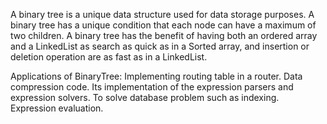 A binary tree is a unique data structure used for data storage purposes.
A binary tree has a unique condition that each node can have a maximum of two children. 
A binary tree has the benefit of having both an ordered array and a LinkedList as search as quick as in a Sorted array, and insertion or deletion operation are as fast as in a LinkedList.

Applications of BinaryTree:
Implementing routing table in a router.
Data compression code.
Its implementation of the expression parsers and expression solvers.
To solve database problem such as indexing.
Expression evaluation.
